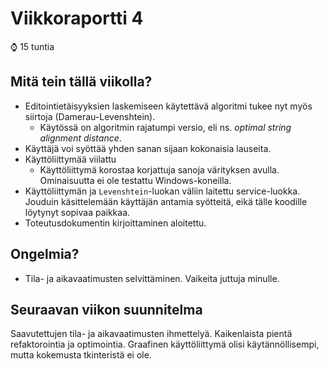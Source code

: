 # Viikkoraportti 4

:watch: 15 tuntia

## Mitä tein tällä viikolla?

- Editointietäisyyksien laskemiseen käytettävä algoritmi tukee nyt myös siirtoja (Damerau-Levenshtein).
  - Käytössä on algoritmin rajatumpi versio, eli ns. *optimal string alignment distance*.
- Käyttäjä voi syöttää yhden sanan sijaan kokonaisia lauseita.
- Käyttöliittymää viilattu
  - Käyttöliittymä korostaa korjattuja sanoja värityksen avulla. Ominaisuutta ei ole testattu Windows-koneilla.
- Käyttöliittymän ja `Levenshtein`-luokan väliin laitettu service-luokka. Jouduin käsittelemään käyttäjän antamia syötteitä, eikä tälle koodille löytynyt sopivaa paikkaa.
- Toteutusdokumentin kirjoittaminen aloitettu.

## Ongelmia?

- Tila- ja aikavaatimusten selvittäminen. Vaikeita juttuja minulle.

## Seuraavan viikon suunnitelma

Saavutettujen tila- ja aikavaatimusten ihmettelyä. Kaikenlaista pientä refaktorointia ja optimointia. Graafinen käyttöliittymä olisi käytännöllisempi, mutta kokemusta tkinteristä ei ole.

